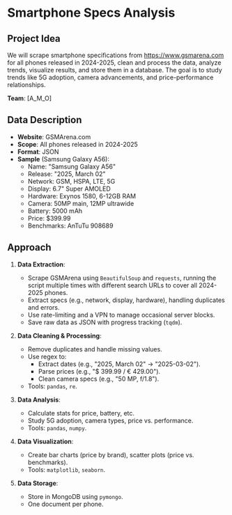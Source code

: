 # Smartphone Specs Analysis

## Project Idea

We will scrape smartphone specifications from https://www.gsmarena.com for all phones released in 2024-2025, clean and process the data, analyze trends, visualize results, and store them in a database. The goal is to study trends like 5G adoption, camera advancements, and price-performance relationships.

**Team**: \[A_M_O\]

## Data Description

- **Website**: GSMArena.com
- **Scope**: All phones released in 2024-2025
- **Format**: JSON
- **Sample** (Samsung Galaxy A56):
  - Name: "Samsung Galaxy A56"
  - Release: "2025, March 02"
  - Network: GSM, HSPA, LTE, 5G
  - Display: 6.7" Super AMOLED
  - Hardware: Exynos 1580, 6-12GB RAM
  - Camera: 50MP main, 12MP ultrawide
  - Battery: 5000 mAh
  - Price: $399.99
  - Benchmarks: AnTuTu 908689

## Approach

1. **Data Extraction**:

   - Scrape GSMArena using `BeautifulSoup` and `requests`, running the script multiple times with different search URLs to cover all 2024-2025 phones.
   - Extract specs (e.g., network, display, hardware), handling duplicates and errors.
   - Use rate-limiting and a VPN to manage occasional server blocks.
   - Save raw data as JSON with progress tracking (`tqdm`).

2. **Data Cleaning & Processing**:

   - Remove duplicates and handle missing values.
   - Use regex to:
     - Extract dates (e.g., "2025, March 02" → "2025-03-02").
     - Parse prices (e.g., "$ 399.99 / € 429.00").
     - Clean camera specs (e.g., "50 MP, f/1.8").
   - Tools: `pandas`, `re`.

3. **Data Analysis**:

   - Calculate stats for price, battery, etc.
   - Study 5G adoption, camera types, price vs. performance.
   - Tools: `pandas`, `numpy`.

4. **Data Visualization**:

   - Create bar charts (price by brand), scatter plots (price vs. benchmarks).
   - Tools: `matplotlib`, `seaborn`.

5. **Data Storage**:

   - Store in MongoDB using `pymongo`.
   - One document per phone.